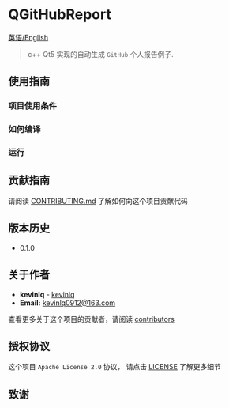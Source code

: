 # QGitHubReport

[英语/English](README.md)

> c++ Qt5 实现的自动生成 `GitHub` 个人报告例子.

## 使用指南

### 项目使用条件


### 如何编译

### 运行

## 贡献指南

请阅读 [CONTRIBUTING.md](#) 了解如何向这个项目贡献代码

## 版本历史

- 0.1.0

## 关于作者

- **kevinlq**  - [kevinlq](http://kevinlq.com/)
- **Email:** kevinlq0912@163.com

查看更多关于这个项目的贡献者，请阅读 [contributors](#)

## 授权协议


这个项目 `Apache License 2.0` 协议， 请点击 [LICENSE](LICENSE) 了解更多细节

## 致谢
